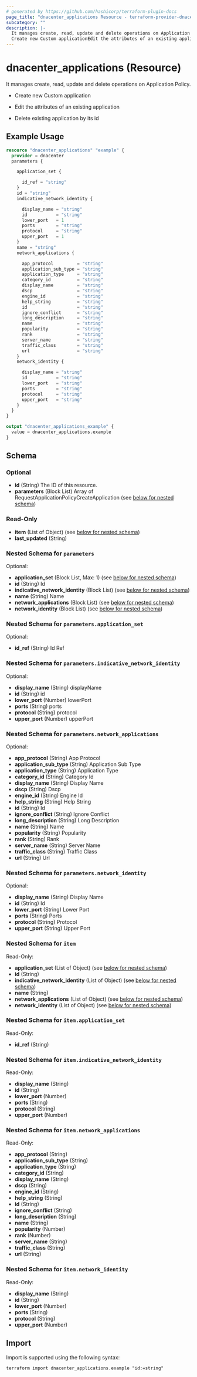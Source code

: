```yaml
---
# generated by https://github.com/hashicorp/terraform-plugin-docs
page_title: "dnacenter_applications Resource - terraform-provider-dnacenter"
subcategory: ""
description: |-
  It manages create, read, update and delete operations on Application Policy.
  Create new Custom applicationEdit the attributes of an existing applicationDelete existing application by its id
---
```


# dnacenter_applications (Resource)

It manages create, read, update and delete operations on Application Policy.

- Create new Custom application

- Edit the attributes of an existing application

- Delete existing application by its id

## Example Usage

```terraform
resource "dnacenter_applications" "example" {
  provider = dnacenter
  parameters {

    application_set {

      id_ref = "string"
    }
    id = "string"
    indicative_network_identity {

      display_name = "string"
      id           = "string"
      lower_port   = 1
      ports        = "string"
      protocol     = "string"
      upper_port   = 1
    }
    name = "string"
    network_applications {

      app_protocol         = "string"
      application_sub_type = "string"
      application_type     = "string"
      category_id          = "string"
      display_name         = "string"
      dscp                 = "string"
      engine_id            = "string"
      help_string          = "string"
      id                   = "string"
      ignore_conflict      = "string"
      long_description     = "string"
      name                 = "string"
      popularity           = "string"
      rank                 = "string"
      server_name          = "string"
      traffic_class        = "string"
      url                  = "string"
    }
    network_identity {

      display_name = "string"
      id           = "string"
      lower_port   = "string"
      ports        = "string"
      protocol     = "string"
      upper_port   = "string"
    }
  }
}

output "dnacenter_applications_example" {
  value = dnacenter_applications.example
}
```

<!-- schema generated by tfplugindocs -->
## Schema

### Optional

- **id** (String) The ID of this resource.
- **parameters** (Block List) Array of RequestApplicationPolicyCreateApplication (see [below for nested schema](#nestedblock--parameters))

### Read-Only

- **item** (List of Object) (see [below for nested schema](#nestedatt--item))
- **last_updated** (String)

<a id="nestedblock--parameters"></a>
### Nested Schema for `parameters`

Optional:

- **application_set** (Block List, Max: 1) (see [below for nested schema](#nestedblock--parameters--application_set))
- **id** (String) Id
- **indicative_network_identity** (Block List) (see [below for nested schema](#nestedblock--parameters--indicative_network_identity))
- **name** (String) Name
- **network_applications** (Block List) (see [below for nested schema](#nestedblock--parameters--network_applications))
- **network_identity** (Block List) (see [below for nested schema](#nestedblock--parameters--network_identity))

<a id="nestedblock--parameters--application_set"></a>
### Nested Schema for `parameters.application_set`

Optional:

- **id_ref** (String) Id Ref


<a id="nestedblock--parameters--indicative_network_identity"></a>
### Nested Schema for `parameters.indicative_network_identity`

Optional:

- **display_name** (String) displayName
- **id** (String) id
- **lower_port** (Number) lowerPort
- **ports** (String) ports
- **protocol** (String) protocol
- **upper_port** (Number) upperPort


<a id="nestedblock--parameters--network_applications"></a>
### Nested Schema for `parameters.network_applications`

Optional:

- **app_protocol** (String) App Protocol
- **application_sub_type** (String) Application Sub Type
- **application_type** (String) Application Type
- **category_id** (String) Category Id
- **display_name** (String) Display Name
- **dscp** (String) Dscp
- **engine_id** (String) Engine Id
- **help_string** (String) Help String
- **id** (String) Id
- **ignore_conflict** (String) Ignore Conflict
- **long_description** (String) Long Description
- **name** (String) Name
- **popularity** (String) Popularity
- **rank** (String) Rank
- **server_name** (String) Server Name
- **traffic_class** (String) Traffic Class
- **url** (String) Url


<a id="nestedblock--parameters--network_identity"></a>
### Nested Schema for `parameters.network_identity`

Optional:

- **display_name** (String) Display Name
- **id** (String) Id
- **lower_port** (String) Lower Port
- **ports** (String) Ports
- **protocol** (String) Protocol
- **upper_port** (String) Upper Port



<a id="nestedatt--item"></a>
### Nested Schema for `item`

Read-Only:

- **application_set** (List of Object) (see [below for nested schema](#nestedobjatt--item--application_set))
- **id** (String)
- **indicative_network_identity** (List of Object) (see [below for nested schema](#nestedobjatt--item--indicative_network_identity))
- **name** (String)
- **network_applications** (List of Object) (see [below for nested schema](#nestedobjatt--item--network_applications))
- **network_identity** (List of Object) (see [below for nested schema](#nestedobjatt--item--network_identity))

<a id="nestedobjatt--item--application_set"></a>
### Nested Schema for `item.application_set`

Read-Only:

- **id_ref** (String)


<a id="nestedobjatt--item--indicative_network_identity"></a>
### Nested Schema for `item.indicative_network_identity`

Read-Only:

- **display_name** (String)
- **id** (String)
- **lower_port** (Number)
- **ports** (String)
- **protocol** (String)
- **upper_port** (Number)


<a id="nestedobjatt--item--network_applications"></a>
### Nested Schema for `item.network_applications`

Read-Only:

- **app_protocol** (String)
- **application_sub_type** (String)
- **application_type** (String)
- **category_id** (String)
- **display_name** (String)
- **dscp** (String)
- **engine_id** (String)
- **help_string** (String)
- **id** (String)
- **ignore_conflict** (String)
- **long_description** (String)
- **name** (String)
- **popularity** (Number)
- **rank** (Number)
- **server_name** (String)
- **traffic_class** (String)
- **url** (String)


<a id="nestedobjatt--item--network_identity"></a>
### Nested Schema for `item.network_identity`

Read-Only:

- **display_name** (String)
- **id** (String)
- **lower_port** (Number)
- **ports** (String)
- **protocol** (String)
- **upper_port** (Number)

## Import

Import is supported using the following syntax:

```shell
terraform import dnacenter_applications.example "id:=string"
```
